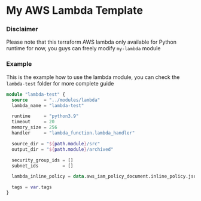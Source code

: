 # My AWS Lambda Template

### Disclaimer

Please note that this terraform AWS lambda only available for Python runtime for now, you guys can freely modify `my-lambda` module

### Example

This is the example how to use the lambda module, you can check the `lambda-test` folder for more complete guide

```terraform
module "lambda-test" {
  source      = "../modules/lambda"
  lambda_name = "lambda-test"

  runtime     = "python3.9"
  timeout     = 20
  memory_size = 256
  handler     = "lambda_function.lambda_handler"

  source_dir = "${path.module}/src"
  output_dir = "${path.module}/archived"

  security_group_ids = []
  subnet_ids         = []

  lambda_inline_policy = data.aws_iam_policy_document.inline_policy.json

  tags = var.tags
}
```
